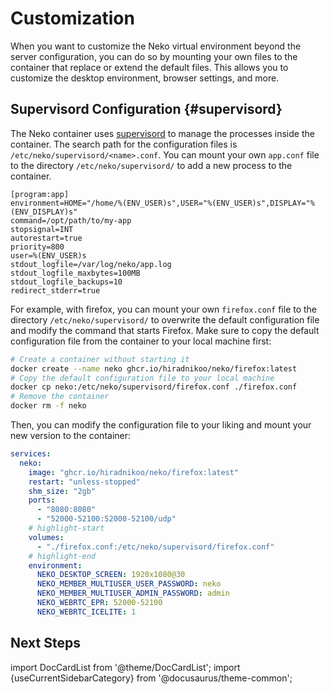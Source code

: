 # Customization

When you want to customize the Neko virtual environment beyond the server configuration, you can do so by mounting your own files to the container that replace or extend the default files. This allows you to customize the desktop environment, browser settings, and more.

## Supervisord Configuration {#supervisord}

The Neko container uses [supervisord](https://supervisord.org/) to manage the processes inside the container. The search path for the configuration files is `/etc/neko/supervisord/<name>.conf`. You can mount your own `app.conf` file to the directory `/etc/neko/supervisord/` to add a new process to the container.

```config title="supervisord.conf"
[program:app]
environment=HOME="/home/%(ENV_USER)s",USER="%(ENV_USER)s",DISPLAY="%(ENV_DISPLAY)s"
command=/opt/path/to/my-app
stopsignal=INT
autorestart=true
priority=800
user=%(ENV_USER)s
stdout_logfile=/var/log/neko/app.log
stdout_logfile_maxbytes=100MB
stdout_logfile_backups=10
redirect_stderr=true
```

For example, with firefox, you can mount your own `firefox.conf` file to the directory `/etc/neko/supervisord/` to overwrite the default configuration file and modify the command that starts Firefox. Make sure to copy the default configuration file from the container to your local machine first:

```bash
# Create a container without starting it
docker create --name neko ghcr.io/hiradnikoo/neko/firefox:latest
# Copy the default configuration file to your local machine
docker cp neko:/etc/neko/supervisord/firefox.conf ./firefox.conf
# Remove the container
docker rm -f neko
```

Then, you can modify the configuration file to your liking and mount your new version to the container:

```yaml title="docker-compose.yaml"
services:
  neko:
    image: "ghcr.io/hiradnikoo/neko/firefox:latest"
    restart: "unless-stopped"
    shm_size: "2gb"
    ports:
      - "8080:8080"
      - "52000-52100:52000-52100/udp"
    # highlight-start
    volumes:
      - "./firefox.conf:/etc/neko/supervisord/firefox.conf"
    # highlight-end
    environment:
      NEKO_DESKTOP_SCREEN: 1920x1080@30
      NEKO_MEMBER_MULTIUSER_USER_PASSWORD: neko
      NEKO_MEMBER_MULTIUSER_ADMIN_PASSWORD: admin
      NEKO_WEBRTC_EPR: 52000-52100
      NEKO_WEBRTC_ICELITE: 1
```

## Next Steps

import DocCardList from '@theme/DocCardList';
import {useCurrentSidebarCategory} from '@docusaurus/theme-common';

<DocCardList items={useCurrentSidebarCategory().items}/>
